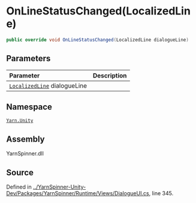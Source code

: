 # OnLineStatusChanged\(LocalizedLine\)

```csharp
public override void OnLineStatusChanged(LocalizedLine dialogueLine)
```

## Parameters

| Parameter | Description |
| :--- | :--- |
| [`LocalizedLine`](../localizedline/) dialogueLine |  |

## Namespace

[`Yarn.Unity`](../)

## Assembly

YarnSpinner.dll

## Source

Defined in [../YarnSpinner-Unity-Dev/Packages/YarnSpinner/Runtime/Views/DialogueUI.cs](https://github.com/YarnSpinnerTool/YarnSpinner-Unity//blob/develop/Runtime/Views/DialogueUI.cs#L345), line 345.

